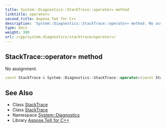 ```yaml
---
title: System::Diagnostics::StackTrace::operator= method
linktitle: operator=
second_title: Aspose.TeX for C++
description: 'System::Diagnostics::StackTrace::operator= method. No assignment in C++.'
type: docs
weight: 300
url: /cpp/system.diagnostics/stacktrace/operator=/
---
```

## StackTrace::operator= method


No assignment.

```cpp
const StackTrace & System::Diagnostics::StackTrace::operator=(const StackTrace &) const =delete
```

## See Also

* Class [StackTrace](../)
* Class [StackTrace](../)
* Namespace [System::Diagnostics](../../)
* Library [Aspose.TeX for C++](../../../)
